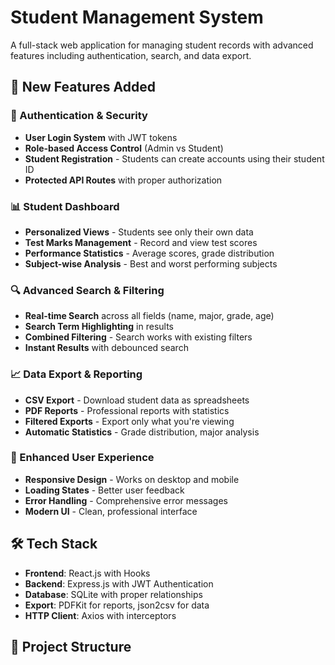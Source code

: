 # Student Management System

A full-stack web application for managing student records with advanced features including authentication, search, and data export.

## 🚀 New Features Added

### 🔐 Authentication & Security
- **User Login System** with JWT tokens
- **Role-based Access Control** (Admin vs Student)
- **Student Registration** - Students can create accounts using their student ID
- **Protected API Routes** with proper authorization

### 📊 Student Dashboard
- **Personalized Views** - Students see only their own data
- **Test Marks Management** - Record and view test scores
- **Performance Statistics** - Average scores, grade distribution
- **Subject-wise Analysis** - Best and worst performing subjects

### 🔍 Advanced Search & Filtering
- **Real-time Search** across all fields (name, major, grade, age)
- **Search Term Highlighting** in results
- **Combined Filtering** - Search works with existing filters
- **Instant Results** with debounced search

### 📈 Data Export & Reporting
- **CSV Export** - Download student data as spreadsheets
- **PDF Reports** - Professional reports with statistics
- **Filtered Exports** - Export only what you're viewing
- **Automatic Statistics** - Grade distribution, major analysis

### 🎯 Enhanced User Experience
- **Responsive Design** - Works on desktop and mobile
- **Loading States** - Better user feedback
- **Error Handling** - Comprehensive error messages
- **Modern UI** - Clean, professional interface

## 🛠️ Tech Stack

- **Frontend**: React.js with Hooks
- **Backend**: Express.js with JWT Authentication
- **Database**: SQLite with proper relationships
- **Export**: PDFKit for reports, json2csv for data
- **HTTP Client**: Axios with interceptors

## 📁 Project Structure

